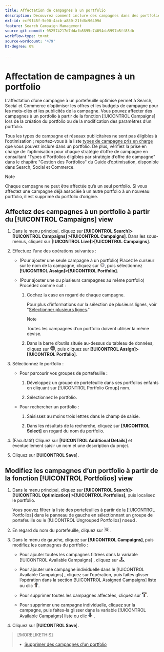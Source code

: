 ```yaml
---
title: Affectation de campagnes à un portfolio
description: Découvrez comment inclure des campagnes dans des portfolios pour l’optimisation.
exl-id: ecf9f45f-5e90-4acb-a880-21fd8c96499d
feature: Search Campaign Management
source-git-commit: 052574217d7ddafb8895c74094da5997b5ff83db
workflow-type: tm+mt
source-wordcount: '479'
ht-degree: 0%

---
```


# Affectation de campagnes à un portfolio

L’affectation d’une campagne à un portefeuille optimisé permet à Search, Social et Commerce d’optimiser les offres et les budgets de campagne pour les mots-clés et les publicités de la campagne. Vous pouvez affecter des campagnes à un portfolio à partir de la fonction [!UICONTROL Campaigns] lors de la création du portfolio ou de la modification des paramètres d’un portfolio.

Tous les types de campagne et réseaux publicitaires ne sont pas éligibles à l’optimisation ; reportez-vous à la liste [types de campagne pris en charge](/help/search-social-commerce/introduction/supported-inventory.md) que vous pouvez inclure dans un portfolio. De plus, vérifiez la prise en charge de l’optimisation pour chaque stratégie d’offre de campagne en consultant &quot;Types d’Portfolios éligibles par stratégie d’offre de campagne&quot; dans le chapitre &quot;Gestion des Portfolios&quot; du Guide d’optimisation, disponible dans Search, Social et Commerce.<!-- verify convention for referencing Optimization Guide here -->

>[!NOTE]
>
>Chaque campagne ne peut être affectée qu’à un seul portfolio. Si vous affectez une campagne déjà associée à un autre portfolio à un nouveau portfolio, il est supprimé du portfolio d’origine.

## Affectez des campagnes à un portfolio à partir du [!UICONTROL Campaigns] view

1. Dans le menu principal, cliquez sur **[!UICONTROL Search]> [!UICONTROL Campaigns] >[!UICONTROL Campaigns]**. Dans les sous-menus, cliquez sur **[!UICONTROL Live]>[!UICONTROL Campaigns]**.

1. Effectuez l’une des opérations suivantes :

   * (Pour ajouter une seule campagne à un portfolio) Placez le curseur sur le nom de la campagne, cliquez sur ![Bouton Menu](/help/search-social-commerce/assets/arrow-dropdown-menu.png "Bouton Menu"), puis sélectionnez **[!UICONTROL Assign]>[!UICONTROL Portfolio]**.

   * (Pour ajouter une ou plusieurs campagnes au même portfolio) Procédez comme suit :

      1. Cochez la case en regard de chaque campagne.

         Pour plus d’informations sur la sélection de plusieurs lignes, voir &quot;[Sélectionner plusieurs lignes](/help/search-social-commerce/common-tasks/navigation-editing-selection/multiple-rows-select.md).&quot;

         >[!NOTE]
         >
         >Toutes les campagnes d’un portfolio doivent utiliser la même devise.

      1. Dans la barre d’outils située au-dessus du tableau de données, cliquez sur ![Plus](/help/search-social-commerce/assets/more.png "Plus"), puis cliquez sur **[!UICONTROL Assign]>[!UICONTROL Portfolio]**.

1. Sélectionnez le portfolio :

   * Pour parcourir vos groupes de portefeuille :

      1. Développez un groupe de portefeuille dans ses portfolios enfants en cliquant sur [!UICONTROL Portfolio Group] nom.

      1. Sélectionnez le portfolio.

   * Pour rechercher un portfolio :

      1. Saisissez au moins trois lettres dans le champ de saisie.

      1. Dans les résultats de la recherche, cliquez sur **[!UICONTROL Select]** en regard du nom du portfolio.

1. (Facultatif) Cliquez sur **[!UICONTROL Additional Details]** et éventuellement saisir un nom et une description du projet.

1. Cliquez sur **[!UICONTROL Save]**.

## Modifiez les campagnes d’un portfolio à partir de la fonction [!UICONTROL Portfolios] view

1. Dans le menu principal, cliquez sur **[!UICONTROL Search]> [!UICONTROL Optimization] >[!UICONTROL Portfolios]**, puis localisez le portfolio.

   Vous pouvez filtrer la liste des portefeuilles à partir de la [!UICONTROL Portfolios] dans le panneau de gauche en sélectionnant un groupe de portefeuille ou le [!UICONTROL Ungrouped Portfolios] noeud .

1. En regard du nom du portefeuille, cliquez sur ![Bouton Afficher/modifier les paramètres](/help/search-social-commerce/assets/settings.png "Bouton Afficher/modifier les paramètres") .

1. Dans le menu de gauche, cliquez sur **[!UICONTROL Campaigns]**, puis modifiez les campagnes du portfolio :

   * Pour ajouter toutes les campagnes filtrées dans la variable [!UICONTROL Available Campaigns] , cliquez sur ![Affecter toutes les campagnes à un portfolio](/help/search-social-commerce/assets/arrow-assign-all.png "Affecter toutes les campagnes à un portfolio").

   * Pour ajouter une campagne individuelle dans le [!UICONTROL Available Campaigns] , cliquez sur l’opération, puis faites glisser l’opération dans la section [!UICONTROL Assigned Campaigns] liste ou clic ![Affecter une campagne à un portfolio](/help/search-social-commerce/assets/arrow-assign.png "Affecter une campagne à un portfolio").

   * Pour supprimer toutes les campagnes affectées, cliquez sur ![Supprimer toutes les campagnes du portfolio](/help/search-social-commerce/assets/arrow-remove-all.png "Supprimer toutes les campagnes du portfolio").

   * Pour supprimer une campagne individuelle, cliquez sur la campagne, puis faites-la glisser dans la variable [!UICONTROL Available Campaigns] liste ou clic ![Supprimer une campagne du portfolio](/help/search-social-commerce/assets/arrow-remove.png "Supprimer une campagne du portfolio") .

1. Cliquez sur **[!UICONTROL Save]**.

>[!MORELIKETHIS]
>
>* [Supprimer des campagnes d’un portfolio](/help/search-social-commerce/campaign-management/campaign-remove-from-portfolio.md)
